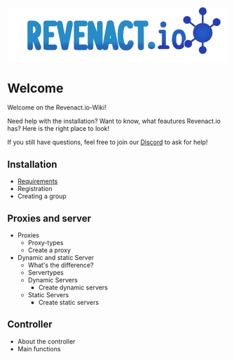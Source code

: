 <!-- TITLE: Revenact.io-Wiki -->

![Revenact.io](/uploads/eebbztz.png "Revenact.io")
# Welcome
Welcome on the Revenact.io-Wiki!

Need help with the installation? Want to know, what feautures Revenact.io has?
Here is the right place to look!

If you still have questions, feel free to join our [Discord](https://discord.gg/ScvktPH) to ask for help!

## Installation
* [Requirements](requirements)
* Registration
* Creating a group
## Proxies and server
* Proxies
   *  Proxy-types
   *  Create a proxy
* Dynamic and static Server
   * What's the difference?
   * Servertypes
   * Dynamic Servers
      * Create dynamic servers
   * Static Servers
      * Create static servers
## Controller
* About the controller
* Main functions